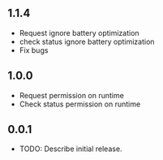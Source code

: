 ## 1.1.4
* Request ignore battery optimization
* check status ignore battery optimization
* Fix bugs

## 1.0.0

* Request permission on runtime
* Check status permission on runtime

## 0.0.1

* TODO: Describe initial release.